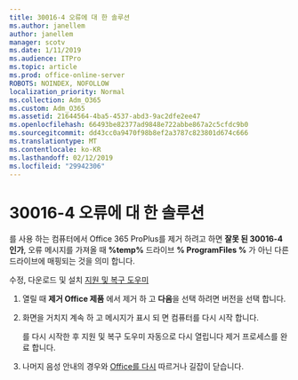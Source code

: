 ```yaml
---
title: 30016-4 오류에 대 한 솔루션
ms.author: janellem
author: janellem
manager: scotv
ms.date: 1/11/2019
ms.audience: ITPro
ms.topic: article
ms.prod: office-online-server
ROBOTS: NOINDEX, NOFOLLOW
localization_priority: Normal
ms.collection: Adm_O365
ms.custom: Adm_O365
ms.assetid: 21644564-4ba5-4537-abd3-9ac2dfe2ee47
ms.openlocfilehash: 66493be82377ad9848e722abbe867a2c5cfdc9b0
ms.sourcegitcommit: dd43cc0a9470f98b8ef2a3787c823801d674c666
ms.translationtype: MT
ms.contentlocale: ko-KR
ms.lasthandoff: 02/12/2019
ms.locfileid: "29942306"
---
```

# <a name="solutions-for-error-30016-4"></a>30016-4 오류에 대 한 솔루션


를 사용 하는 컴퓨터에서 Office 365 ProPlus를 제거 하려고 하면 **잘못 된 30016-4 인가**, 오류 메시지를 가져올 때 **%temp%** 드라이브 **% ProgramFiles %** 가 아닌 다른 드라이브에 매핑되는 것을 의미 합니다.
  
수정, 다운로드 및 설치 [지원 및 복구 도우미](https://aka.ms/SARA-OfficeUninstall-Alchemy)
  
1. 열릴 때 **제거 Office 제품** 에서 제거 하 고 **다음**을 선택 하려면 버전을 선택 합니다. 
    
2. 화면을 거치지 계속 하 고 메시지가 표시 되 면 컴퓨터를 다시 시작 합니다.
    
    를 다시 시작한 후 지원 및 복구 도우미 자동으로 다시 열립니다 제거 프로세스를 완료 합니다.
    
3. 나머지 음성 안내의 경우와 [Office를 다시](https://portal.office.com/OLS/MySoftware.aspx) 따르거나 길잡이 닫습니다. 
    

